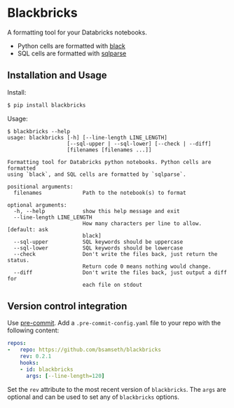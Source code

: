 # Blackbricks

A formatting tool for your Databricks notebooks.

- Python cells are formatted with [black](https://github.com/psf/black)
- SQL cells are formatted with [sqlparse](https://github.com/andialbrecht/sqlparse)

## Installation and Usage

Install:

```bash
$ pip install blackbricks
```

Usage:

```text
$ blackbricks --help
usage: blackbricks [-h] [--line-length LINE_LENGTH]
                   [--sql-upper | --sql-lower] [--check | --diff]
                   [filenames [filenames ...]]

Formatting tool for Databricks python notebooks. Python cells are formatted
using `black`, and SQL cells are formatted by `sqlparse`.

positional arguments:
  filenames             Path to the notebook(s) to format

optional arguments:
  -h, --help            show this help message and exit
  --line-length LINE_LENGTH
                        How many characters per line to allow. [default: ask
                        black]
  --sql-upper           SQL keywords should be uppercase
  --sql-lower           SQL keywords should be lowercase
  --check               Don't write the files back, just return the status.
                        Return code 0 means nothing would change.
  --diff                Don't write the files back, just output a diff for
                        each file on stdout
```


## Version control integration

Use [pre-commit](https://github.com/andialbrecht/sqlparse). Add a
`.pre-commit-config.yaml` file to your repo with the following content:

```yaml
repos:
-   repo: https://github.com/bsamseth/blackbricks
    rev: 0.2.1
    hooks:
    - id: blackbricks
      args: [--line-length=120]
```

Set the `rev` attribute to the most recent version of `blackbricks`.
The `args` are optional and can be used to set any of `blackbricks` options.
